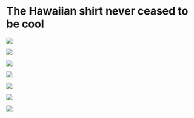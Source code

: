 # The Hawaiian shirt never ceased to be cool

![](https://i.ebayimg.com/images/g/m3QAAOxy4eJTLMye/s-l300.jpg)

![](http://epmgaa.media.clients.ellingtoncms.com/img/photos/2015/07/01/Ace-Ventura.jpg)

![](http://assets.esquire.co.uk/images/uploads/fourbythree/_540_43/tom-selleck-hawaiian-shirt-promo-43.jpg)

![](http://theawesomedaily.com/wp-content/uploads/2016/07/UQ8guZG.jpg)

![](https://s-media-cache-ak0.pinimg.com/736x/9d/79/f1/9d79f1a5c8e8ec1b382fdca0efa818e7--terry-gilliam-in-las-vegas.jpg)

![](https://media1.popsugar-assets.com/files/thumbor/7vh96BaH_D0uQgCbUNBFpWUJNrU/fit-in/1024x1024/filters:format_auto-!!-:strip_icc-!!-/2017/05/05/830/n/1922564/7742567e590ccaceb765b6.18924707_edit_img_cover_file_43507000_1494010063/i/Leonardo-DiCaprio-Hawaiian-Shirt-From-Romeo-Juliet.jpg)

![](http://www.getkempt.com/media/article_content/image/pacino.jpg)
